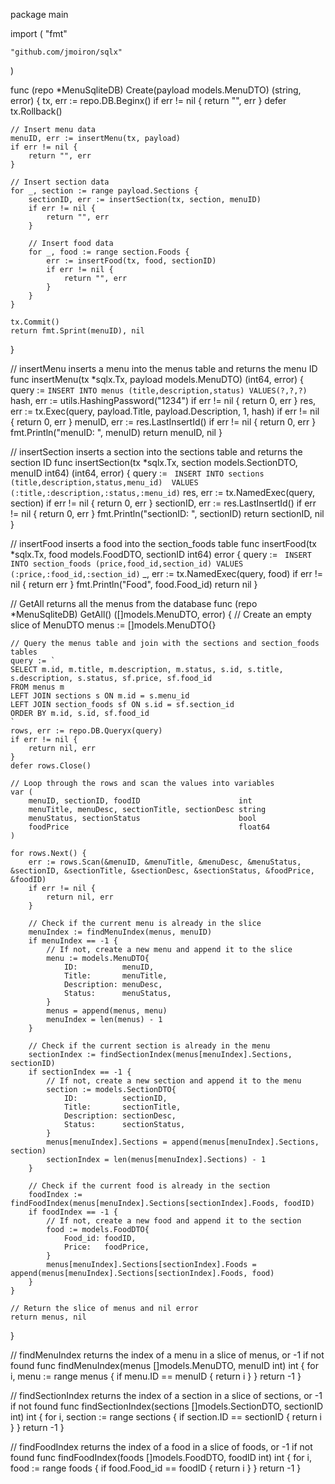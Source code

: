 package main

import (
	"fmt"

	"github.com/jmoiron/sqlx"
)

func (repo *MenuSqliteDB) Create(payload models.MenuDTO) (string, error) {
	tx, err := repo.DB.Beginx()
	if err != nil {
		return "", err
	}
	defer tx.Rollback()

	// Insert menu data
	menuID, err := insertMenu(tx, payload)
	if err != nil {
		return "", err
	}

	// Insert section data
	for _, section := range payload.Sections {
		sectionID, err := insertSection(tx, section, menuID)
		if err != nil {
			return "", err
		}

		// Insert food data
		for _, food := range section.Foods {
			err := insertFood(tx, food, sectionID)
			if err != nil {
				return "", err
			}
		}
	}

	tx.Commit()
	return fmt.Sprint(menuID), nil
}

// insertMenu inserts a menu into the menus table and returns the menu ID
func insertMenu(tx *sqlx.Tx, payload models.MenuDTO) (int64, error) {
	query := `INSERT INTO menus (title,description,status) VALUES(?,?,?)`
	hash, err := utils.HashingPassword("1234")
	if err != nil {
		return 0, err
	}
	res, err := tx.Exec(query, payload.Title, payload.Description, 1, hash)
	if err != nil {
		return 0, err
	}
	menuID, err := res.LastInsertId()
	if err != nil {
		return 0, err
	}
	fmt.Println("menuID: ", menuID)
	return menuID, nil
}

// insertSection inserts a section into the sections table and returns the section ID
func insertSection(tx *sqlx.Tx, section models.SectionDTO, menuID int64) (int64, error) {
	query := `
	INSERT INTO sections 
	(title,description,status,menu_id) 
	VALUES
	(:title,:description,:status,:menu_id)`
	res, err := tx.NamedExec(query, section)
	if err != nil {
		return 0, err
	}
	sectionID, err := res.LastInsertId()
	if err != nil {
		return 0, err
	}
	fmt.Println("sectionID: ", sectionID)
	return sectionID, nil
}

// insertFood inserts a food into the section_foods table
func insertFood(tx *sqlx.Tx, food models.FoodDTO, sectionID int64) error {
	query := `
	INSERT INTO section_foods (price,food_id,section_id) VALUES (:price,:food_id,:section_id)`
	_, err := tx.NamedExec(query, food)
	if err != nil {
		return err
	}
	fmt.Println("Food", food.Food_id)
	return nil
}

// GetAll returns all the menus from the database
func (repo *MenuSqliteDB) GetAll() ([]models.MenuDTO, error) {
	// Create an empty slice of MenuDTO
	menus := []models.MenuDTO{}

	// Query the menus table and join with the sections and section_foods tables
	query := `
	SELECT m.id, m.title, m.description, m.status, s.id, s.title, s.description, s.status, sf.price, sf.food_id
	FROM menus m
	LEFT JOIN sections s ON m.id = s.menu_id
	LEFT JOIN section_foods sf ON s.id = sf.section_id
	ORDER BY m.id, s.id, sf.food_id
	`
	rows, err := repo.DB.Queryx(query)
	if err != nil {
		return nil, err
	}
	defer rows.Close()

	// Loop through the rows and scan the values into variables
	var (
		menuID, sectionID, foodID                      int
		menuTitle, menuDesc, sectionTitle, sectionDesc string
		menuStatus, sectionStatus                      bool
		foodPrice                                      float64
	)

	for rows.Next() {
		err := rows.Scan(&menuID, &menuTitle, &menuDesc, &menuStatus, &sectionID, &sectionTitle, &sectionDesc, &sectionStatus, &foodPrice, &foodID)
		if err != nil {
			return nil, err
		}

		// Check if the current menu is already in the slice
		menuIndex := findMenuIndex(menus, menuID)
		if menuIndex == -1 {
			// If not, create a new menu and append it to the slice
			menu := models.MenuDTO{
				ID:          menuID,
				Title:       menuTitle,
				Description: menuDesc,
				Status:      menuStatus,
			}
			menus = append(menus, menu)
			menuIndex = len(menus) - 1
		}

		// Check if the current section is already in the menu
		sectionIndex := findSectionIndex(menus[menuIndex].Sections, sectionID)
		if sectionIndex == -1 {
			// If not, create a new section and append it to the menu
			section := models.SectionDTO{
				ID:          sectionID,
				Title:       sectionTitle,
				Description: sectionDesc,
				Status:      sectionStatus,
			}
			menus[menuIndex].Sections = append(menus[menuIndex].Sections, section)
			sectionIndex = len(menus[menuIndex].Sections) - 1
		}

		// Check if the current food is already in the section
		foodIndex := findFoodIndex(menus[menuIndex].Sections[sectionIndex].Foods, foodID)
		if foodIndex == -1 {
			// If not, create a new food and append it to the section
			food := models.FoodDTO{
				Food_id: foodID,
				Price:   foodPrice,
			}
			menus[menuIndex].Sections[sectionIndex].Foods = append(menus[menuIndex].Sections[sectionIndex].Foods, food)
		}
	}

	// Return the slice of menus and nil error
	return menus, nil
}

// findMenuIndex returns the index of a menu in a slice of menus, or -1 if not found
func findMenuIndex(menus []models.MenuDTO, menuID int) int {
	for i, menu := range menus {
		if menu.ID == menuID {
			return i
		}
	}
	return -1
}

// findSectionIndex returns the index of a section in a slice of sections, or -1 if not found
func findSectionIndex(sections []models.SectionDTO, sectionID int) int {
	for i, section := range sections {
		if section.ID == sectionID {
			return i
		}
	}
	return -1
}

// findFoodIndex returns the index of a food in a slice of foods, or -1 if not found
func findFoodIndex(foods []models.FoodDTO, foodID int) int {
	for i, food := range foods {
		if food.Food_id == foodID {
			return i
		}
	}
	return -1
}
